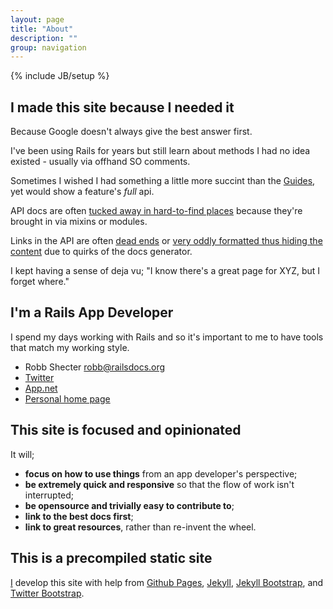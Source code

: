 ```yaml
---
layout: page
title: "About"
description: ""
group: navigation
---
```

{% include JB/setup %}

## I made this site because I needed it ##

Because Google doesn't always give the best answer first.  

I've been using Rails for years but still learn about methods I had no
idea existed - usually via offhand SO comments.

Sometimes I wished I had something a little more succint than the
[Guides](http://guides.rubyonrails.org/index.html), yet would show a
feature's _full_ api.

API docs are often
[tucked away in hard-to-find places](http://stackoverflow.com/questions/2094678/rails-3-0-actioncontrollerbase-render)
because they're brought in via mixins or modules.

Links in the API are often
[dead ends](http://api.rubyonrails.org/classes/ActionView/Helpers/ActiveModelHelper.html)
or
[very oddly formatted thus hiding the content](http://api.rubyonrails.org/classes/ActionView/Helpers.html)
due to quirks of the docs generator.

I kept having a sense of deja vu; "I know there's a great page for
XYZ, but I forget where."


## I'm a Rails App Developer ##

I spend my days working with Rails and so it's important to me to have
tools that match my working style.

* Robb Shecter <robb@railsdocs.org>
* [Twitter](http://twitter.com/dogweather)
* [App.net](http://alpha.app.net/dogweather)
* [Personal home page](http://www.weblaws.org/robb/about)



## This site is focused and opinionated ## 

It will;

* **focus on how to use things** from an app developer's perspective;
* **be extremely quick and responsive** so that the flow of work isn't
    interrupted;
* **be opensource and trivially easy to contribute to**;
* **link to the best docs first**;
* **link to great resources**, rather than re-invent the wheel.


## This is a precompiled static site ##

[I](http://www.weblaws.org/robb/about) develop this site with help from
[Github Pages](http://pages.github.com),
[Jekyll](http://jekyllrb.com),
[Jekyll Bootstrap](http://jekyllbootstrap.com), and
[Twitter Bootstrap](http://twitter.github.com/bootstrap/).

